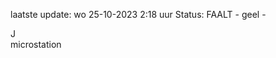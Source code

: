 laatste update: 
wo 25-10-2023  2:18   uur 
Status: FAALT - geel - 
<div class="service R">J</div><div class="service Y">microstation</div>
